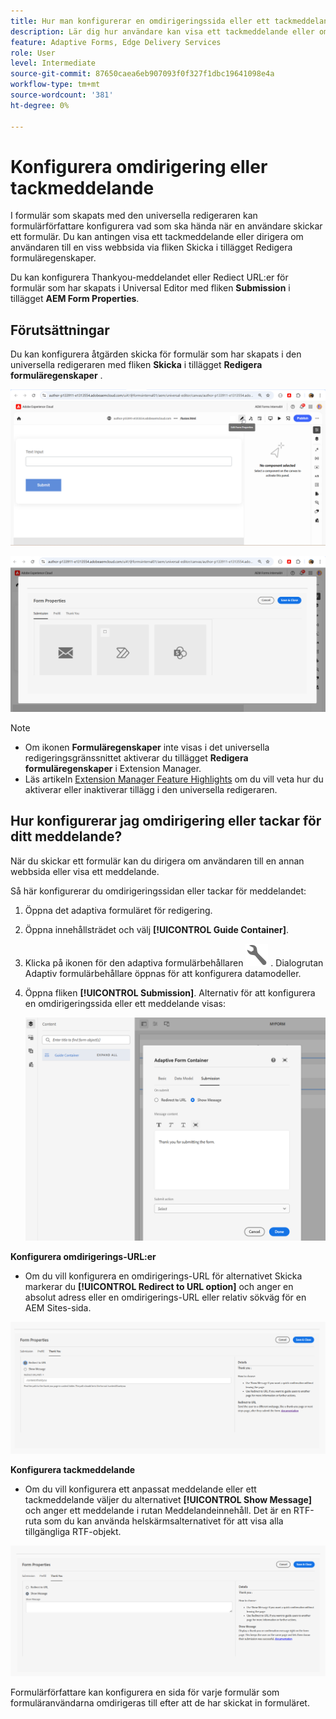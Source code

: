 ```yaml
---
title: Hur man konfigurerar en omdirigeringssida eller ett tackmeddelande?
description: Lär dig hur användare kan visa ett tackmeddelande eller omdirigeras till en webbsida som formulärförfattare kan konfigurera när de skapar formuläret.
feature: Adaptive Forms, Edge Delivery Services
role: User
level: Intermediate
source-git-commit: 87650caea6eb907093f0f327f1dbc19641098e4a
workflow-type: tm+mt
source-wordcount: '381'
ht-degree: 0%

---
```


# Konfigurera omdirigering eller tackmeddelande

I formulär som skapats med den universella redigeraren kan formulärförfattare konfigurera vad som ska hända när en användare skickar ett formulär. Du kan antingen visa ett tackmeddelande eller dirigera om användaren till en viss webbsida via fliken Skicka i tillägget Redigera formuläregenskaper.

Du kan konfigurera Thankyou-meddelandet eller Rediect URL:er för formulär som har skapats i Universal Editor med fliken **Submission** i tillägget **AEM Form Properties**.

## Förutsättningar

Du kan konfigurera åtgärden skicka för formulär som har skapats i den universella redigeraren med fliken **Skicka** i tillägget **Redigera formuläregenskaper** .

![Ikon för formuläregenskaper](/help/forms/assets/ue-form-properties-icon.png)

![Formuläregenskaper för Universal Editor](/help/forms/assets/ue-form-properties.png)

>[!NOTE]
>
> * Om ikonen **Formuläregenskaper** inte visas i det universella redigeringsgränssnittet aktiverar du tillägget **Redigera formuläregenskaper** i Extension Manager.
> * Läs artikeln [Extension Manager Feature Highlights](https://developer.adobe.com/uix/docs/extension-manager/feature-highlights/#enablingdisabling-extensions) om du vill veta hur du aktiverar eller inaktiverar tillägg i den universella redigeraren.

## Hur konfigurerar jag omdirigering eller tackar för ditt meddelande?

När du skickar ett formulär kan du dirigera om användaren till en annan webbsida eller visa ett meddelande.

Så här konfigurerar du omdirigeringssidan eller tackar för meddelandet:

1. Öppna det adaptiva formuläret för redigering.
2. Öppna innehållsträdet och välj **[!UICONTROL Guide Container]**.
3. Klicka på ikonen för den adaptiva formulärbehållaren ![Egenskaper för den adaptiva formulärbehållaren](/help/forms/assets/configure-icon.svg) . Dialogrutan Adaptiv formulärbehållare öppnas för att konfigurera datamodeller.
4. Öppna fliken **[!UICONTROL Submission]**. Alternativ för att konfigurera en omdirigeringssida eller ett meddelande visas:

   ![Dialogrutan Skicka i Guide Container för att konfigurera en omdirigeringssida eller ett meddelande](/help/forms/assets/adaptive-forms-core-components-redirect-page-or-thank-you-message.png)

**Konfigurera omdirigerings-URL:er**

* Om du vill konfigurera en omdirigerings-URL för alternativet Skicka markerar du **[!UICONTROL Redirect to URL option]** och anger en absolut adress eller en omdirigerings-URL eller relativ sökväg för en AEM Sites-sida.

![omdirigering](/help/edge/docs/forms/universal-editor/assets/redirect-ue.png)

**Konfigurera tackmeddelande**

* Om du vill konfigurera ett anpassat meddelande eller ett tackmeddelande väljer du alternativet **[!UICONTROL Show Message]** och anger ett meddelande i rutan Meddelandeinnehåll. Det är en RTF-ruta som du kan använda helskärmsalternativet för att visa alla tillgängliga RTF-objekt.

![tack](/help/edge/docs/forms/universal-editor/assets/thankyou-ue.png)

Formulärförfattare kan konfigurera en sida för varje formulär som formuläranvändarna omdirigeras till efter att de har skickat in formuläret.
